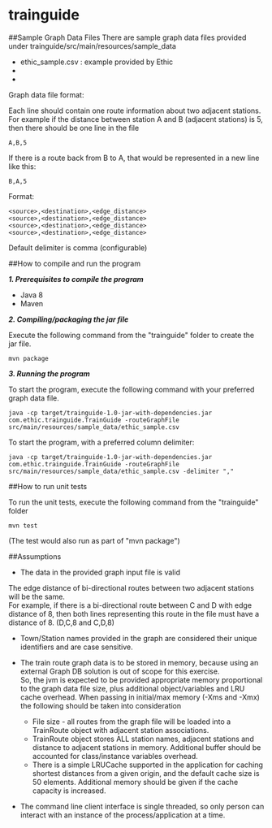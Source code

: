 # trainguide

##Sample Graph Data Files
There are sample graph data files provided under trainguide/src/main/resources/sample_data

* ethic_sample.csv : example provided by Ethic
* 
* 

Graph data file format:

Each line should contain one route information about two adjacent stations.  
For example if the distance between station A and B (adjacent stations) is 5, 
then there should be one line in the file

```
A,B,5
``` 

If there is a route back from B to A, that would be represented in a new line like this:
```
B,A,5
``` 

Format:

```
<source>,<destination>,<edge_distance>
<source>,<destination>,<edge_distance>
<source>,<destination>,<edge_distance>
<source>,<destination>,<edge_distance>
```

Default delimiter is comma (configurable)


##How to compile and run the program

_**1.  Prerequisites to compile the program**_

*  Java 8
*  Maven

**_2.  Compiling/packaging the jar file_**

Execute the following command from the "trainguide" folder to create the jar file.

```
mvn package

```
**_3.  Running the program_**

To start the program, execute the following command with your preferred graph data file.

```
java -cp target/trainguide-1.0-jar-with-dependencies.jar com.ethic.trainguide.TrainGuide -routeGraphFile src/main/resources/sample_data/ethic_sample.csv
```  

To start the program, with a preferred column delimiter:
```
java -cp target/trainguide-1.0-jar-with-dependencies.jar com.ethic.trainguide.TrainGuide -routeGraphFile src/main/resources/sample_data/ethic_sample.csv -delimiter ","
```  


 

##How to run unit tests

To run the unit tests, execute the following command from the "trainguide" folder

```
mvn test
```
(The test would also run as part of "mvn package")

##Assumptions

* The data in the provided graph input file is valid

The edge distance of bi-directional routes between two adjacent stations will be the same.  
For example, if there is a bi-directional route between C and D with edge distance of 8, then both lines representing this route in the file must have a distance of 8.
(D,C,8 and C,D,8)     

* Town/Station names provided in the graph are considered their unique identifiers and are case sensitive.

* The train route graph data is to be stored in memory, because using an external Graph DB solution is out of scope for this exercise.  
So, the jvm is expected to be provided appropriate memory proportional to the graph data file size, plus additional object/variables and LRU cache overhead.
When passing in initial/max memory (-Xms and -Xmx) the following should be taken into consideration
    *  File size - all routes from the graph file will be loaded into a TrainRoute object with adjacent station associations. 
    *  TrainRoute object stores ALL station names, adjacent stations and distance to adjacent stations in memory.  Additional buffer should be accounted for class/instance variables overhead.
    *  There is a simple LRUCache supported in the application for caching shortest distances from a given origin, and the default cache size is 50 elements.  Additional memory should be given if the cache capacity is increased.  

* The command line client interface is single threaded, so only person can interact with an instance of the process/application at a time.

